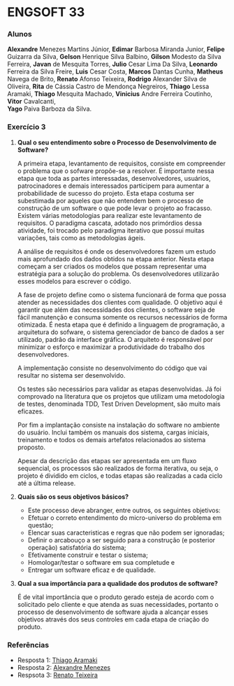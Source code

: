 # ENGSOFT 33

### **Alunos**

**Alexandre** Menezes Martins Júnior, 
**Edimar** Barbosa Miranda Junior,
**Felipe** Guizarra da Silva, 
**Gelson** Henrique Silva Balbino, 
**Gilson** Modesto da Silva Ferreira,
**Javan** de Mesquita Torres,
**Julio** Cesar Lima Da Silva, 
**Leonardo** Ferreira da Silva Freire, 
**Luis** Cesar Costa, 
**Marcos** Dantas Cunha, 
**Matheus** Navega de Brito,
**Renato** Afonso Teixeira, 
**Rodrigo** Alexander Silva de Oliveira,
**Rita** de Cássia Castro de Mendonça Negreiros, 
**Thiago** Lessa Aramaki, 
**Thiago** Mesquita Machado,
**Vinicius** Andre Ferreira Coutinho, 
**Vitor** Cavalcanti, 	
**Yago** Paiva Barboza da Silva.


### **Exercício 3**

  
1. **Qual o seu entendimento sobre o Processo de Desenvolvimento de Software?**
   
    A primeira etapa, levantamento de requisitos, consiste em compreender o problema que o sofware propõe-se a resolver. É importante nessa etapa que toda as partes interessadas, desenvolvedores, usuários, patrocinadores e demais interessados participem para aumentar a probabilidade de sucesso do projeto. Esta etapa costuma ser subestimada por aqueles que não entendem bem o processo de construção de um software o que pode levar o projeto ao fracasso. Existem várias metodologias para realizar este levantamento de requisitos. O paradigma cascata, adotado nos primórdios dessa atividade, foi trocado pelo paradigma iterativo que possui muitas variações, tais como as metodologias ágeis.

    A análise de requisitos é onde os desenvolvedores fazem um estudo mais aprofundado dos dados obtidos na etapa anterior. Nesta etapa começam a ser criados os modelos que possam representar uma estratégia para a solução do problema. Os desenvolvedores utilizarão esses modelos para escrever o código.

    A fase de projeto define como o sistema funcionará de forma que possa atender as necessidades dos clientes com qualidade. O objetivo aqui é garantir que além das necessidades dos clientes, o software seja de fácil manutenção e consuma somente os recursos necessários de forma otimizada. É nesta etapa que é definido a linguagem de programação, a arquitetura do sofware, o sistema gerenciador de banco de dados a ser utilizado, padrão da interface gráfica. O arquiteto é responsável por minimizar o esforço e maximizar a produtividade do trabalho dos desenvolvedores.

    A implementação consiste no desenvolvimento do código que vai resultar no sistema ser desenvolvido.

    Os testes são necessários para validar as etapas desenvolvidas. Já foi comprovado na literatura que os projetos que utilizam uma metodologia de testes, denominada TDD, Test Driven Development, são muito mais eficazes.

    Por fim a implantação consiste na instalação do software no ambiente do usuário. Inclui também os manuais dos sistema, cargas iniciais, treinamento e todos os demais artefatos relacionados ao sistema proposto.

    Apesar da descrição das etapas ser apresentada em um fluxo sequencial, os processos são realizados de forma iterativa, ou seja, o projeto é dividido em ciclos, e todas etapas são realizadas a cada ciclo até a última release.

2. **Quais são os seus objetivos básicos?**
   
    - Este processo deve abranger, entre outros, os seguintes objetivos:
    - Efetuar o correto entendimento do micro-universo do problema em questão;
    - Elencar suas caracteristicas e regras que não podem ser ignoradas;
    - Definir o arcabouço a ser seguido para a construção (e posterior operação) satisfatória do sistema;
    - Efetivamente construir e testar o sistema;
    - Homologar/testar o software em sua completude e
    - Entregar um software eficaz e de qualidade.

3. **Qual a sua importância para a qualidade dos produtos de software?**

    É de vital importância que o produto gerado esteja de acordo com o solicitado pelo cliente e que atenda as suas necessidades, portanto o processo de desenvolvimento de software ajuda a alcançar esses objetivos através dos seus controles em cada etapa de criação do produto.


### **Referências**

- Resposta 1: [Thiago Aramaki](https://github.com/bamplifier/mba33/blob/master/tests/ThiagoAramaki/exercicio-3.md)
- Resposta 2: [Alexandre Menezes](https://github.com/bamplifier/mba33/blob/master/tests/alexmmjr/exercicio-2.md)
- Respsota 3: [Renato Teixeira](https://github.com/bamplifier/mba33/blob/master/tests/rateixeira/exercicio-2.md)


